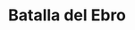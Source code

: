 ﻿---
title: "Batalla del Ebro"
permalink: periodes_703.html
layout: periode
dataInici: 1938-07-25
dataFi: 1938-11-16
sidebar: periodes
pares:
  - id: 24
    title: "Guerra civil española"
    dataInici: "(1936-07-17)"
    dataFi: "(1939-04-01)"

fills:
jocsPrincipals:
  - title: "La Bataille de l'Ebre, 1938"
    bggId: 16829
    dataInici: 
    dataFi: 

  - title: "La Batalla del Ebro"
    bggId: 15051
    dataInici: 
    dataFi: 

jocsEscenaris:
jocsEpoca:
jocsEpocaEscenaris:
---
